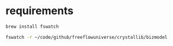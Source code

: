 
# requirements

```bash
brew install fswatch

fswatch -r ~/code/github/freeflowuniverse/crystallib/bizmodel
```